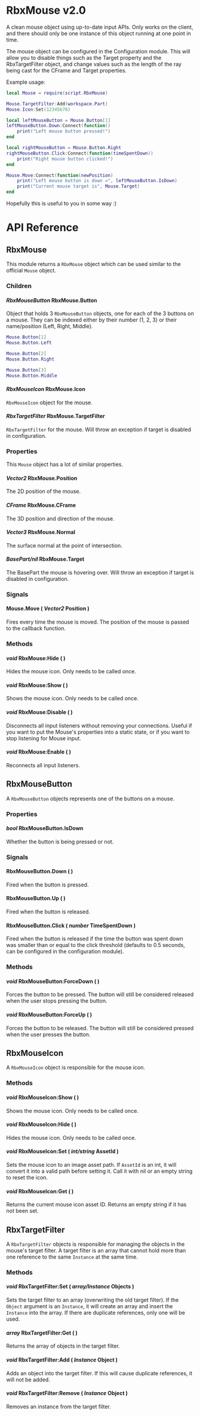 # RbxMouse v2.0
A clean mouse object using up-to-date input APIs. Only works on the client, and there should only be one instance of this object running at one point in time.

The mouse object can be configured in the Configuration module. This will allow you to disable things such as the Target property and the RbxTargetFilter object, and change values such as the length of the ray being cast for the CFrame and Target properties.

Example usage:

```lua
local Mouse = require(script.RbxMouse)

Mouse.TargetFilter:Add(workspace.Part)
Mouse.Icon:Set(12345678)

local leftMouseButton = Mouse.Button[1]
leftMouseButton.Down:Connect(function()
    print("Left mouse button pressed!")
end

local rightMouseButton = Mouse.Button.Right
rightMouseButton.Click:Connect(function(timeSpentDown))
    print("Right mouse button clicked!")
end

Mouse.Move:Connect(function(newPosition)
    print("Left mouse button is down =", leftMouseButton.IsDown)
    print("Current mouse target is", Mouse.Target)
end
```

Hopefully this is useful to you in some way :)

# API Reference
## RbxMouse
This module returns a `RbxMouse` object which can be used similar to the official `Mouse` object.

### Children
#### *RbxMouseButton* RbxMouse.Button
Object that holds 3 `RbxMouseButton` objects, one for each of the 3 buttons on a mouse.
They can be indexed either by their number (1, 2, 3) or their name/position (Left, Right, Middle).

```lua
Mouse.Button[1]
Mouse.Button.Left

Mouse.Button[2]
Mouse.Button.Right

Mouse.Button[3]
Mouse.Button.Middle
```

#### *RbxMouseIcon* RbxMouse.Icon
`RbxMouseIcon` object for the mouse.

#### *RbxTargetFilter* RbxMouse.TargetFilter
`RbxTargetFilter` for the mouse. Will throw an exception if target is disabled in configuration.

### Properties
This `Mouse` object has a lot of similar properties.

#### *Vector2* RbxMouse.Position
The 2D position of the mouse.

#### *CFrame* RbxMouse.CFrame
The 3D position and direction of the mouse.

#### *Vector3* RbxMouse.Normal
The surface normal at the point of intersection.

#### *BasePart/nil* RbxMouse.Target
The BasePart the mouse is hovering over. Will throw an exception if target is disabled in configuration.

### Signals
#### Mouse.Move ( *Vector2* Position )
Fires every time the mouse is moved. The position of the mouse is passed to the callback function.

### Methods
#### *void* RbxMouse:Hide ( )
Hides the mouse icon. Only needs to be called once.

#### *void* RbxMouse:Show ( )
Shows the mouse icon. Only needs to be called once.

#### *void* RbxMouse:Disable ( )
Disconnects all input listeners without removing your connections. Useful if you want to put the Mouse's properties into a static state, or if you want to stop listening for Mouse input.

#### *void* RbxMouse:Enable ( )
Reconnects all input listeners.

## RbxMouseButton
A `RbxMouseButton` objects represents one of the buttons on a mouse.

### Properties
#### *bool* RbxMouseButton.IsDown
Whether the button is being pressed or not.

### Signals
#### RbxMouseButton.Down ( )
Fired when the button is pressed.

#### RbxMouseButton.Up ( )
Fired when the button is released.

#### RbxMouseButton.Click ( *number* TimeSpentDown )
Fired when the button is released if the time the button was spent down was smaller than or equal to the click threshold (defaults to 0.5 seconds, can be configured in the configuration module).

### Methods
#### *void* RbxMouseButton:ForceDown ( )
Forces the button to be pressed. The button will still be considered released when the user stops pressing the button.

#### *void* RbxMouseButton:ForceUp ( )
Forces the button to be released. The button will still be considered pressed when the user presses the button.

## RbxMouseIcon
A `RbxMouseIcon` object is responsible for the mouse icon.

### Methods
#### *void* RbxMouseIcon:Show ( )
Shows the mouse icon. Only needs to be called once.

#### *void* RbxMouseIcon:Hide ( )
Hides the mouse icon. Only needs to be called once.

#### *void* RbxMouseIcon:Set ( *int/string* AssetId )
Sets the mouse icon to an image asset path. If `AssetId` is an int, it will convert it into a valid path before setting it. Call it with nil or an empty string to reset the icon.

#### *void* RbxMouseIcon:Get ( )
Returns the current mouse icon asset ID. Returns an empty string if it has not been set.

## RbxTargetFilter
A `RbxTargetFilter` objects is responsible for managing the objects in the mouse's target filter. A target filter is an array that cannot hold more than one reference to the same `Instance` at the same time.

### Methods
#### *void* RbxTargetFilter:Set ( *array<Instance>/Instance* Objects )
Sets the target filter to an array (overwriting the old target filter). If the `Object` argument is an `Instance`, it will create an array and insert the `Instance` into the array. If there are duplicate references, only one will be used.

#### *array<Instance>* RbxTargetFilter:Get ( )
Returns the array of objects in the target filter.

#### *void* RbxTargetFilter:Add ( *Instance* Object )
Adds an object into the target filter. If this will cause duplicate references, it will not be added.

#### *void* RbxTargetFilter:Remove ( *Instance* Object )
Removes an instance from the target filter.
